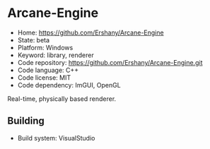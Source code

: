 # Arcane-Engine

- Home: https://github.com/Ershany/Arcane-Engine
- State: beta
- Platform: Windows
- Keyword: library, renderer
- Code repository: https://github.com/Ershany/Arcane-Engine.git
- Code language: C++
- Code license: MIT
- Code dependency: ImGUI, OpenGL

Real-time, physically based renderer.

## Building

- Build system: VisualStudio
